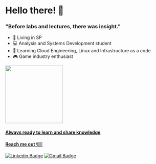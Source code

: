 # Hello there! 👋

### "Before labs and lectures, there was insight." 

- 📍  Living in SP
- 💻 Analysis and Systems Development student
- 🌱 Learning Cloud Engineering, Linux and Infrastructure as a code
- 🎮 Game industry enthusiast

 <div>
  <a href="https://github.com/dmarc90">
  <img height="180em" src="https://github-readme-stats.vercel.app/api/top-langs/?username=dmarc90&layout=compact&langs_count=7&theme=dracula"/>
</div>




#### Always ready to learn and share knowledge

#### Reach me out 👇🏼

[![Linkedin Badge](https://img.shields.io/badge/-LinkedIn-blue?style=flat-square&logo=Linkedin&logoColor=white&link=https://www.linkedin.com/in/diego-marcelino-41a8601ba/)](https://www.linkedin.com/in/diego-marcelino-41a8601ba/)  [![Gmail Badge](https://img.shields.io/badge/-dmarczoo@gmail.com-6633cc?style=flat-square&logo=Gmail&logoColor=white&link=mailto:dmarczoo@gmail.com)](mailto:dmarczoo@gmail.com)
